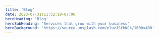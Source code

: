 ```yaml
---
title: 'Blog'
date: 2023-07-31T11:52:18+07:00
heroHeading: 'Blog'
heroSubHeading: 'Services that grow with your business'
heroBackground: 'https://source.unsplash.com/eluzJSfkNCk/1600x400'
---
```

